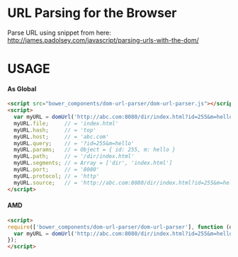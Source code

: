 URL Parsing for the Browser
============

Parse URL using snippet from here: http://james.padolsey.com/javascript/parsing-urls-with-the-dom/

USAGE
=====

#### As Global

```html
<script src="bower_components/dom-url-parser/dom-url-parser.js"></script>
<script>
  var myURL = domUrl('http://abc.com:8080/dir/index.html?id=255&m=hello#top');
  myURL.file;     // = 'index.html'
  myURL.hash;     // = 'top'
  myURL.host;     // = 'abc.com'
  myURL.query;    // = '?id=255&m=hello'
  myURL.params;   // = Object = { id: 255, m: hello }
  myURL.path;     // = '/dir/index.html'
  myURL.segments; // = Array = ['dir', 'index.html']
  myURL.port;     // = '8080'
  myURL.protocol; // = 'http'
  myURL.source;   // = 'http://abc.com:8080/dir/index.html?id=255&m=hello#top'
</script>
```

#### AMD
```html
<script>
require(['bower_components/dom-url-parser/dom-url-parser'], function (domUrl) {
  var myURL = domUrl('http://abc.com:8080/dir/index.html?id=255&m=hello#top');
});
</script>
```
